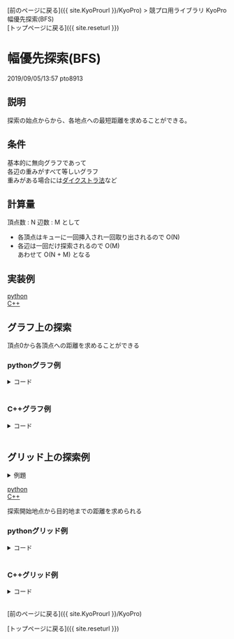 [前のページに戻る]({{ site.KyoProurl }}/KyoPro) > 競プロ用ライブラリ KyoPro 幅優先探索(BFS)<br>
[トップページに戻る]({{ site.reseturl }})<br>

# 幅優先探索(BFS)
2019/09/05/13:57 pto8913 <br>

## 説明
探索の始点からから、各地点への最短距離を求めることができる。

## 条件
基本的に無向グラフであって <br>
各辺の重みがすべて等しいグラフ <br>
重みがある場合には[ダイクストラ法]()など

## 計算量
頂点数 : N 辺数 : M として<br>
* 各頂点はキューに一回挿入され一回取り出されるので O(N)
* 各辺は一回だけ探索されるので O(M) <br>
あわせて O(N + M) となる

## 実装例

[python](#pythonグラフ例)<br>
[C++](#C++グラフ例)

## グラフ上の探索

頂点0から各頂点への距離を求めることができる

### pythonグラフ例

<details>
<summary> コード </summary>

```python
# import sys
#sys.setrecursionlimit(10**6) # 問題によっては必要になるかも
from collections import deque

q = deque()

graph = [[1, 4, 2], [0, 4, 3, 8], [0, 5], [1, 8, 7], [1, 0, 8], [2, 8, 6], [7, 5], [3, 6], [1, 4, 3, 5]]
dist = [-1] * 9
dist[0] = 0
q.append(0)

def bfs():
  while q:
    vertex = q.popleft()
    for next_vertex in graph[vertex]:
      if dist[next_vertex] == -1:
        dist[next_vertex] = dist[vertex] + 1
        q.append(next_vertex)

bfs()

for v in range(9):
  print(v, ":", dist[v])
```

各頂点について頂点0からの距離を求められる。
```
output
0 : 0
1 : 1
2 : 1
3 : 2
4 : 1
5 : 2
6 : 3
7 : 3
8 : 2
```

</details><br>

### C++グラフ例

<details>
<summary> コード </summary>

```cpp
#include <iostream>
#include <queue>
#include <vector>

using namespace std;

#define rep(i, n) for(int i = 0; i < (n); ++i)

int main(){
  vector<vector<int>> graph = { 
    {1, 4, 2}, {0, 4, 3, 8}, {0, 5}, {1, 8, 7}, {1, 0, 8},
    {2, 8, 6}, {7, 5}, {3, 6}, {1, 4, 3, 5} };

  vector<int> dist(9, -1);
  queue<int> q;
  dist[0] = 0;
  q.push(0);

  while (!q.empty()) {
    int vertex = q.front();
    q.pop();

    for (int next_vertex : graph[vertex]) {
      if (dist[next_vertex] == -1) {
        dist[next_vertex] = dist[vertex] + 1;
        q.push(next_vertex);
      }
    }
  }

  for (int v = 0; v < 9; ++v) {
    printf("%d : %d\n", v, dist[v]);
  }
}
```

各頂点について頂点0からの距離を求められる。
```
output
0 : 0
1 : 1
2 : 1
3 : 2
4 : 1
5 : 2
6 : 3
7 : 3
8 : 2
```

</details><br>

## グリッド上の探索例

<details>
<summary> 例題 </summary>

* [ABC007 C-幅優先探索](https://atcoder.jp/contests/abc007/tasks/abc007_3)

</details>

[python](#pythonグリッド例) <br>
[C++](#C++グリッド例)

探索開始地点から目的地までの距離を求められる

### pythonグリッド例

<details>
<summary> コード </summary>

```python
import sys

sys.setrecursionlimit(10**6)

stdin = sys.stdin.readline
na = lambda: map(int, stdin().split())
ns = lambda: stdin().rstrip()
ni = lambda: int(ns())

r, c = na()
sy, sx = na()
gy, gx = na()
maze = [list(ns()) for _ in range(r)]
ans = [[-1 for _ in range(c)]for _ in range(r)]

from collections import deque
q = deque()
q.append((sx, sy))
ans[sy][sx] = 0

def bfs():
  while q:
    x, y = q.popleft()
    if x == gx and y == gy:
      return ans[gy][gx]
    for dx, dy in [(1, 0), (0, 1), (-1, 0), (0, -1)]:
      nx = x + dx
      ny = y + dy
      if ans[ny][nx] == -1 and maze[ny][nx] != "#":
        q.append((nx, ny))
        ans[ny][nx] = ans[y][x] + 1

print(bfs())
```

</details><br>

### C++グリッド例

<details>
<summary> コード </summary>

```cpp
#include <iostream>
#include <queue>

using namespace std;

#define rep(i, n) for(int i = 0; i < (n); ++i)
#define mkp(a, b) make_pair(a, b)
#define P pair<int, int>

int dx[4] = { 0, 0, 1, -1 };
int dy[4] = { 1, -1, 0, 0 };

int main(){
  int r, c, sy, sx, gy, gx;
  cin >> r >> c >> sy >> sx >> gy >> gx;
  --sy; --sx; --gy; --gx;

  char graph[111][111];
  int dist[111][111]; 
  rep(y, r) {
    rep(x, c) {
       cin >> graph[y][x];
       dist[y][x] = -1;
    }
  }
  dist[sy][sx] = 0;

  queue<P> que;
  que.push(mkp(sx, sy));
  
  while (!que.empty()) {
    P p = que.front();
    que.pop();
    int x = p.first;
    int y = p.second;
    if (y == gy && x == gx) break;
    rep(i, 4) {
      int mx = dx[i] + x;
      int my = dy[i] + y;
      if (graph[my][mx] != '#' && dist[my][mx] == -1) {
        que.push(mkp(mx, my));
        dist[my][mx] = dist[y][x] + 1;
      }
    }
  }
  cout << dist[gy][gx] << endl;
}
```

</details><br>

[前のページに戻る]({{ site.KyoProurl }}/KyoPro)<br>

[トップページに戻る]({{ site.reseturl }})<br>